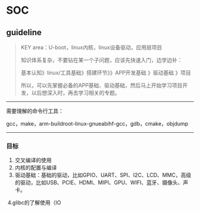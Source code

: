 # SOC



## guideline



> KEY area：U-boot，linux内核，linux设备驱动，应用层项目
>
> 
>
> 知识体系复杂，不要钻在某一个子问题，应该先快速入门，边学边补：
>
> 基本认知》linux/工具基础》搭建环节》》APP开发基础 》驱动基础 》项目
>
> 所以，可以先掌握必备的APP基础、驱动基础，然后马上开始学习项目开发，以后想深入时，再去学习相关的专题。



-------------

需要理解的命令行工具：

gcc，make，arm-buildroot-linux-gnueabihf-gcc，gdb，cmake，objdump

------------



### 目标

1. 交叉编译的使用 
2. 内核的配置与编译
3. 驱动基础：基础的驱动，比如GPIO、UART、SPI、I2C、LCD、MMC，高级的驱动，比如USB、PCIE、HDMI、MIPI、GPU、WIFI、蓝牙、摄像头、声卡。

​	4.glibc的了解使用（IO